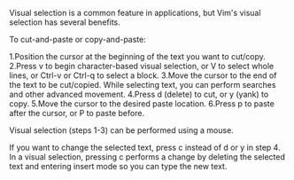 Visual selection is a common feature in applications, but Vim's visual selection has several benefits.

To cut-and-paste or copy-and-paste:

1.Position the cursor at the beginning of the text you want to cut/copy.
2.Press v to begin character-based visual selection, or V to select whole lines, or Ctrl-v or Ctrl-q to select a block.
3.Move the cursor to the end of the text to be cut/copied. While selecting text, you can perform searches and other advanced movement.
4.Press d (delete) to cut, or y (yank) to copy.
5.Move the cursor to the desired paste location.
6.Press p to paste after the cursor, or P to paste before.

Visual selection (steps 1-3) can be performed using a mouse.

If you want to change the selected text, press c instead of d or y in step 4. In a visual selection, pressing c performs a change by deleting the selected text and entering insert mode so you can type the new text.


